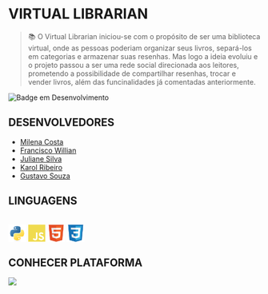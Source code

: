 # VIRTUAL LIBRARIAN

> :books: O Virtual Librarian iniciou-se com o propósito de ser uma biblioteca virtual, onde as pessoas poderiam organizar seus livros, separá-los em categorias e armazenar suas resenhas.
> Mas logo a ideia evoluiu e o projeto passou a ser uma rede social direcionada aos leitores, prometendo a possibilidade de compartilhar resenhas, trocar e vender livros, além das funcinalidades já comentadas anteriormente.

![Badge em Desenvolvimento](http://img.shields.io/static/v1?label=STATUS&message=EM%20DESENVOLVIMENTO&color=GREEN&style=for-the-badge)


## DESENVOLVEDORES
- <a href="https://github.com/Milenacosta08">Milena Costa</a>
- <a href="https://github.com/Grupo125">Francisco Willian</a>
- <a href="https://github.com/julianeSilvc">Juliane Silva</a>
- <a href="https://github.com/karolRiibeiro">Karol Ribeiro</a>
- <a href="https://github.com/Gustavo766">Gustavo Souza</a>


## LINGUAGENS
<div style="display: inline_block"><br>
  <img align="center" height="35" width="35" src="https://raw.githubusercontent.com/devicons/devicon/master/icons/python/python-original.svg">
  <img align="center" height="35" width="35" src="https://raw.githubusercontent.com/devicons/devicon/master/icons/javascript/javascript-plain.svg">
  <img align="center" height="35" width="35" src="https://raw.githubusercontent.com/devicons/devicon/master/icons/html5/html5-original.svg">
  <img align="center" height="35" width="35" src="https://raw.githubusercontent.com/devicons/devicon/master/icons/css3/css3-original.svg">
</div>


## CONHECER PLATAFORMA
<a href="http://virtuallibrarian.pythonanywhere.com/" target="_blank"><img src="https://img.shields.io/badge/Google-FF0000?style=for-the-badge&logo=google&logoColor=white" target="_blank"></a>
